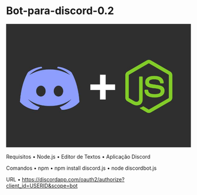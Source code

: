 # Bot-para-discord-0.2
![discordbot.jpg](https://github.com/munichluca/Bot-para-discord-0.2/blob/master/discordbotjs.jpg)

Requisitos
• Node.js
• Editor de Textos
• Aplicação Discord

Comandos
• npm
• npm install discord.js
• node discordbot.js

URL
• https://discordapp.com/oauth2/authorize?client_id=USERID&scope=bot
